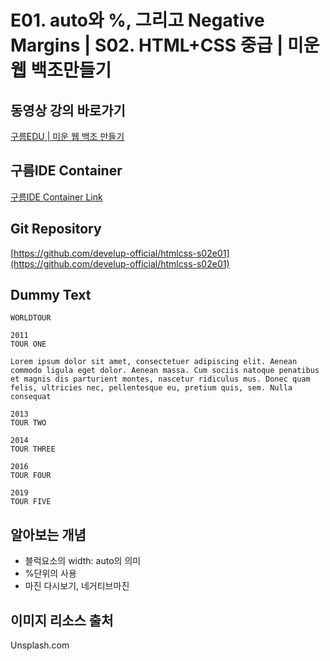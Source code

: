 #  E01. auto와 %, 그리고 Negative Margins | S02. HTML+CSS 중급 | 미운 웹 백조만들기

## 동영상 강의 바로가기
[구름EDU | 미운 웹 백조 만들기](https://edu.goorm.io/learn/lecture/16783/%EB%AF%B8%EC%9A%B4-%EC%9B%B9-%EB%B0%B1%EC%A1%B0-%EB%A7%8C%EB%93%A4%EA%B8%B0-html-css)

## 구름IDE Container
[구름IDE Container Link](https://goor.me/E5efv)

## Git Repository
[https://github.com/develup-official/htmlcss-s02e01](https://github.com/develup-official/htmlcss-s02e01)

## Dummy Text
```
WORLDTOUR

2011
TOUR ONE

Lorem ipsum dolor sit amet, consectetuer adipiscing elit. Aenean commodo ligula eget dolor. Aenean massa. Cum sociis natoque penatibus et magnis dis parturient montes, nascetur ridiculus mus. Donec quam felis, ultricies nec, pellentesque eu, pretium quis, sem. Nulla consequat

2013
TOUR TWO

2014
TOUR THREE

2016
TOUR FOUR

2019
TOUR FIVE
```

## 알아보는 개념
- 블럭요소의 width: auto의 의미
- %단위의 사용
- 마진 다시보기, 네거티브마진

## 이미지 리소스 출처
Unsplash.com
